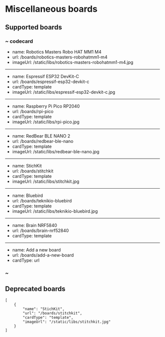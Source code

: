 # Miscellaneous boards

## Supported boards

### ~ codecard

* name: Robotics Masters Robo HAT MM1 M4
* url: /boards/robotics-masters-robohatmm1-m4
* imageUrl: /static/libs/robotics-masters-robohatmm1-m4.jpg

---

* name: Espressif ESP32 DevKit-C
* url: /boards/espressif-esp32-devkit-c
* cardType: template
* imageUrl: /static/libs/espressif-esp32-devkit-c.jpg

---

* name: Raspberry Pi Pico RP2040
* url: /boards/rpi-pico
* cardType: template
* imageUrl: /static/libs/rpi-pico.jpg

---

* name: RedBear BLE NANO 2
* url: /boards/redbear-ble-nano
* cardType: template
* imageUrl: /static/libs/redbear-ble-nano.jpg

---

* name: StichKit
* url: /boards/stitchkit
* cardType: template
* imageUrl: /static/libs/stitchkit.jpg

---

* name: Bluebird
* url: /boards/teknikio-bluebird
* cardType: template
* imageUrl: /static/libs/teknikio-bluebird.jpg

---

* name: Brain NRF5840
* url: /boards/brain-nrf52840
* cardType: template

---

* name: Add a new board
* url: /boards/add-a-new-board
* cardType: url

### ~


## Deprecated boards

```codecard
[
    {
        "name": "StichKit",
        "url": "/boards/stitchkit",
        "cardType": "template",
        "imageUrl": "/static/libs/stitchkit.jpg"  
    }
]